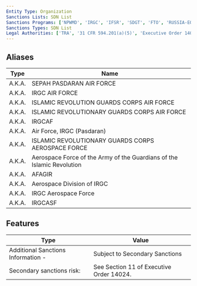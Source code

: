 ```yaml
---
Entity Type: Organization
Sanctions Lists: SDN List
Sanctions Programs: ['NPWMD', 'IRGC', 'IFSR', 'SDGT', 'FTO', 'RUSSIA-EO14024']
Sanctions Types: SDN List
Legal Authorities: ['TRA', '31 CFR 594.201(a)(5)', 'Executive Order 14024 (Russia)']
---
```


## Aliases
| Type  | Name      | 
|-------|-----------|
| A.K.A. | SEPAH PASDARAN AIR FORCE |
| A.K.A. | IRGC AIR FORCE |
| A.K.A. | ISLAMIC REVOLUTION GUARDS CORPS AIR FORCE |
| A.K.A. | ISLAMIC REVOLUTIONARY GUARDS CORPS AIR FORCE |
| A.K.A. | IRGCAF |
| A.K.A. | Air Force, IRGC (Pasdaran) |
| A.K.A. | ISLAMIC REVOLUTIONARY GUARDS CORPS AEROSPACE FORCE |
| A.K.A. | Aerospace Force of the Army of the Guardians of the Islamic Revolution |
| A.K.A. | AFAGIR |
| A.K.A. | Aerospace Division of IRGC |
| A.K.A. | IRGC Aerospace Force |
| A.K.A. | IRGCASF |

## Features
| Type  | Value      |
|-------|------------|
| Additional Sanctions Information - | Subject to Secondary Sanctions |
| Secondary sanctions risk: | See Section 11 of Executive Order 14024. |
